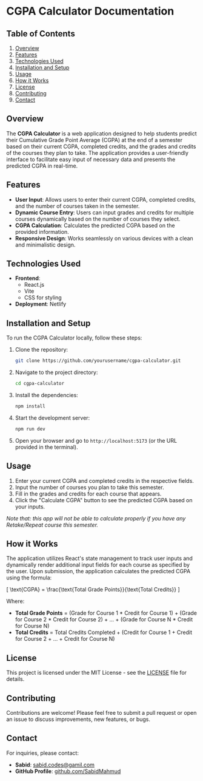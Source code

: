<!-- # React + Vite

This template provides a minimal setup to get React working in Vite with HMR and some ESLint rules.

Currently, two official plugins are available:

- [@vitejs/plugin-react](https://github.com/vitejs/vite-plugin-react/blob/main/packages/plugin-react/README.md) uses [Babel](https://babeljs.io/) for Fast Refresh
- [@vitejs/plugin-react-swc](https://github.com/vitejs/vite-plugin-react-swc) uses [SWC](https://swc.rs/) for Fast Refresh -->

# CGPA Calculator Documentation

## Table of Contents
1. [Overview](#overview)
2. [Features](#features)
3. [Technologies Used](#technologies-used)
4. [Installation and Setup](#installation-and-setup)
5. [Usage](#usage)
6. [How it Works](#how-it-works)
7. [License](#license)
8. [Contributing](#contributing)
9. [Contact](#contact)

## Overview
The **CGPA Calculator** is a web application designed to help students predict their Cumulative Grade Point Average (CGPA) at the end of a semester based on their current CGPA, completed credits, and the grades and credits of the courses they plan to take. The application provides a user-friendly interface to facilitate easy input of necessary data and presents the predicted CGPA in real-time.

## Features
- **User Input**: Allows users to enter their current CGPA, completed credits, and the number of courses taken in the semester.
- **Dynamic Course Entry**: Users can input grades and credits for multiple courses dynamically based on the number of courses they select.
- **CGPA Calculation**: Calculates the predicted CGPA based on the provided information.
- **Responsive Design**: Works seamlessly on various devices with a clean and minimalistic design.

## Technologies Used
- **Frontend**: 
  - React.js
  - Vite
  - CSS for styling
- **Deployment**: Netlify

## Installation and Setup
To run the CGPA Calculator locally, follow these steps:

1. Clone the repository:
   ```bash
   git clone https://github.com/yourusername/cgpa-calculator.git
   ```
2. Navigate to the project directory:
   ```bash
   cd cgpa-calculator
   ```
3. Install the dependencies:
   ```bash
   npm install
   ```
4. Start the development server:
   ```bash
   npm run dev
   ```
5. Open your browser and go to `http://localhost:5173` (or the URL provided in the terminal).

## Usage
1. Enter your current CGPA and completed credits in the respective fields.
2. Input the number of courses you plan to take this semester.
3. Fill in the grades and credits for each course that appears.
4. Click the "Calculate CGPA" button to see the predicted CGPA based on your inputs.

*Note that: this app will not be able to calculate properly if you have any Retake/Repeat course this semester.*

## How it Works
The application utilizes React's state management to track user inputs and dynamically render additional input fields for each course as specified by the user. Upon submission, the application calculates the predicted CGPA using the formula:

\[
\text{CGPA} = \frac{\text{Total Grade Points}}{\text{Total Credits}}
\]

Where:
- **Total Grade Points** = (Grade for Course 1 * Credit for Course 1) + (Grade for Course 2 * Credit for Course 2) + ... + (Grade for Course N * Credit for Course N)
- **Total Credits** = Total Credits Completed + (Credit for Course 1 + Credit for Course 2 + ... + Credit for Course N)

## License
This project is licensed under the MIT License - see the [LICENSE](LICENSE) file for details.

## Contributing
Contributions are welcome! Please feel free to submit a pull request or open an issue to discuss improvements, new features, or bugs.

## Contact
For inquiries, please contact:
- **Sabid**: [sabid.codes@gamil.com](mailto:sabid.codes@gmail.com)
- **GitHub Profile**: [github.com/SabidMahmud](https://github.com/SabidMahmud)
